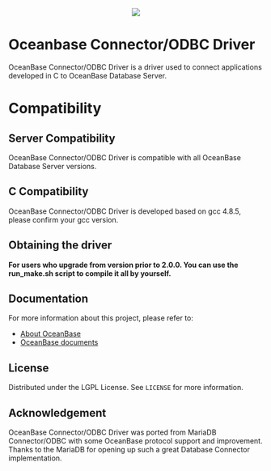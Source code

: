 <p align="center">
  <a href="http://oceanbase.com/">
    <img src="https://gw.alipayobjects.com/zos/bmw-prod/d6c1a0b7-c714-4429-8a33-2b394a5c1bf1.svg">
  </a>
</p>

# Oceanbase Connector/ODBC Driver 
OceanBase Connector/ODBC Driver is a  driver used to connect applications developed in C to OceanBase Database Server.

# Compatibility
## Server Compatibility
OceanBase Connector/ODBC Driver  is compatible with all OceanBase Database Server versions.
## C Compatibility
OceanBase Connector/ODBC Driver  is developed based on gcc 4.8.5, please confirm your gcc version.
## Obtaining the driver
**For users who upgrade from version prior to 2.0.0. You can use the run_make.sh script to compile it all by yourself.**

## Documentation
For more information about this project, please refer to: 
* [About OceanBase](https://www.oceanbase.com/)
* [OceanBase documents](https://www.oceanbase.com/docs)
## License

Distributed under the LGPL License. See `LICENSE` for more information.
## Acknowledgement

OceanBase Connector/ODBC Driver  was ported from MariaDB Connector/ODBC with some OceanBase protocol support and improvement. Thanks to the MariaDB for opening up such a great Database Connector implementation.
